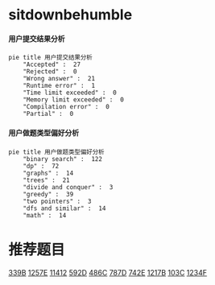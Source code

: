 # sitdownbehumble

<!-- tabs:start -->



#### **用户提交结果分析**

```mermaid
pie title 用户提交结果分析
    "Accepted" :  27
    "Rejected" :  0
    "Wrong answer" :  21
    "Runtime error" :  1
    "Time limit exceeded" :  0
    "Memory limit exceeded" :  0
    "Compilation error" :  0
    "Partial" :  0
```

#### **用户做题类型偏好分析**

```mermaid
pie title 用户做题类型偏好分析
    "binary search" :  122
    "dp" :  72
    "graphs" :  14
    "trees" :  21
    "divide and conquer" :  3
    "greedy" :  39
    "two pointers" :  3
    "dfs and similar" :  14
    "math" :  14
```



<!-- tabs:end -->
# 推荐题目
[339B](https://codeforces.com/contest/339/problem/B)
[1257E](https://codeforces.com/contest/1257/problem/E)
[11412](https://codeforces.com/contest/1141/problem/2)
[592D](https://codeforces.com/contest/592/problem/D)
[486C](https://codeforces.com/contest/486/problem/C)
[787D](https://codeforces.com/contest/787/problem/D)
[742E](https://codeforces.com/contest/742/problem/E)
[1217B](https://codeforces.com/contest/1217/problem/B)
[103C](https://codeforces.com/contest/103/problem/C)
[1234F](https://codeforces.com/contest/1234/problem/F)
